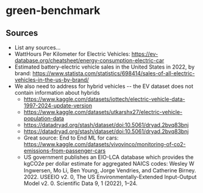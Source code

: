# green-benchmark

## Sources

- List any sources...
- WattHours Per Kilometer for Electric Vehicles: https://ev-database.org/cheatsheet/energy-consumption-electric-car
- Estimated battery-electric vehicle sales in the United States in 2022, by brand: https://www.statista.com/statistics/698414/sales-of-all-electric-vehicles-in-the-us-by-brand/
- We also need to address for hybrid vehicles -- the EV dataset does not contain information about hybrids
  - https://www.kaggle.com/datasets/iottech/electric-vehicle-data-1997-2024-update-version
  - https://www.kaggle.com/datasets/utkarshx27/electric-vehicle-population-data
  - https://datadryad.org/stash/dataset/doi:10.5061/dryad.2bvq83bnj
  - https://datadryad.org/stash/dataset/doi:10.5061/dryad.2bvq83bnj
  - Great source: End to End ML for cars: https://www.kaggle.com/datasets/vivovinco/monitoring-of-co2-emissions-from-passenger-cars
  - US government publishes an EIO-LCA database which provides the kgCO2𝑒 per dollar estimate for aggregated NAICS codes:
        Wesley W Ingwersen, Mo Li, Ben Young, Jorge Vendries, and Catherine Birney.
        2022. USEEIO v2. 0, The US Environmentally-Extended Input-Output Model v2.
        0. Scientific Data 9, 1 (2022), 1–24.
  
  
